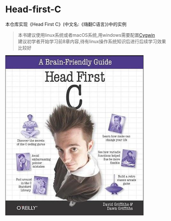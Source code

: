 # Head-first-C
本仓库实现《Head First C》(中文名:《嗨翻C语言》)中的实例
> 本书建议使用linux系统或者macOS系统,用windows需要配置[Cygwin](http://www.cygwin.com/)<br>
> 建议初学者开始学习前8章内容,待有linux操作系统知识后进行后续学习效果比较好


![HeadFirstC](HeadFirstC.png)
